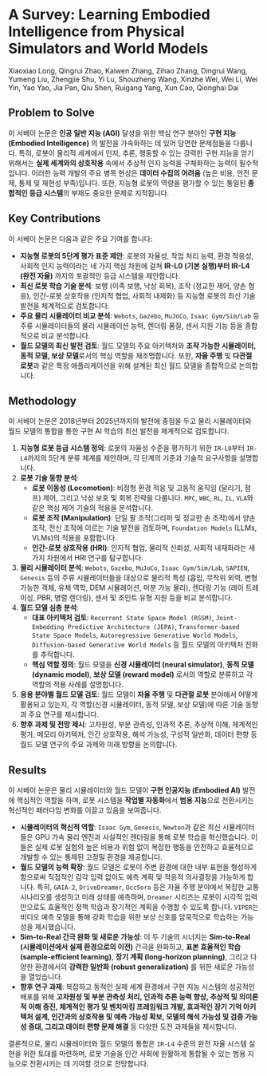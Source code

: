 # A Survey: Learning Embodied Intelligence from Physical Simulators and World Models

Xiaoxiao Long, Qingrui Zhao, Kaiwen Zhang, Zihao Zhang, Dingrui Wang, Yumeng Liu, Zhengjie Shu, Yi Lu, Shouzheng Wang, Xinzhe Wei, Wei Li, Wei Yin, Yao Yao, Jia Pan, Qiu Shen, Ruigang Yang, Xun Cao, Qionghai Dai

## Problem to Solve

이 서베이 논문은 **인공 일반 지능 (AGI)** 달성을 위한 핵심 연구 분야인 **구현 지능 (Embodied Intelligence)** 의 발전을 가속화하는 데 있어 당면한 문제점들을 다룹니다. 특히, 로봇이 물리적 세계에서 인지, 추론, 행동할 수 있는 강력한 구현 지능을 얻기 위해서는 **실제 세계와의 상호작용** 속에서 추상적 인지 능력을 구체화하는 능력이 필수적입니다. 이러한 능력 개발의 주요 병목 현상은 **데이터 수집의 어려움** (높은 비용, 안전 문제, 통제 및 재현성 부족)입니다. 또한, 지능형 로봇의 역량을 평가할 수 있는 통일된 **종합적인 등급 시스템**의 부재도 중요한 문제로 지적됩니다.

## Key Contributions

이 서베이 논문은 다음과 같은 주요 기여를 합니다:

* **지능형 로봇의 5단계 평가 표준 제안**: 로봇의 자율성, 작업 처리 능력, 환경 적응성, 사회적 인지 능력이라는 네 가지 핵심 차원에 걸쳐 **IR-L0 (기본 실행)부터 IR-L4 (완전 자율)** 까지의 포괄적인 등급 시스템을 제안합니다.
* **최신 로봇 학습 기술 분석**: 보행 (이족 보행, 낙상 회복), 조작 (정교한 제어, 양손 협응), 인간-로봇 상호작용 (인지적 협업, 사회적 내재화) 등 지능형 로봇의 최신 기술 발전을 체계적으로 검토합니다.
* **주요 물리 시뮬레이터 비교 분석**: `Webots`, `Gazebo`, `MuJoCo`, `Isaac Gym/Sim/Lab` 등 주류 시뮬레이터들의 물리 시뮬레이션 능력, 렌더링 품질, 센서 지원 기능 등을 종합적으로 비교 분석합니다.
* **월드 모델의 최신 발전 검토**: 월드 모델의 주요 아키텍처와 **조작 가능한 시뮬레이터, 동적 모델, 보상 모델**로서의 핵심 역할을 재조명합니다. 또한, **자율 주행** 및 **다관절 로봇**과 같은 특정 애플리케이션을 위해 설계된 최신 월드 모델을 종합적으로 논의합니다.

## Methodology

이 서베이 논문은 2018년부터 2025년까지의 발전에 중점을 두고 물리 시뮬레이터와 월드 모델의 통합을 통한 구현 AI 학습의 최신 발전을 체계적으로 검토합니다.

1. **지능형 로봇 등급 시스템 정의**: 로봇의 자율성 수준을 평가하기 위한 `IR-L0`부터 `IR-L4`까지의 5단계 분류 체계를 제안하며, 각 단계의 기준과 기술적 요구사항을 설명합니다.
2. **로봇 기술 동향 분석**:
    * **로봇 이동성 (Locomotion)**: 비정형 환경 적응 및 고동적 움직임 (달리기, 점프) 제어, 그리고 낙상 보호 및 회복 전략을 다룹니다. `MPC`, `WBC`, `RL`, `IL`, `VLA`와 같은 핵심 제어 기술의 적용을 분석합니다.
    * **로봇 조작 (Manipulation)**: 단일 팔 조작(그리퍼 및 정교한 손 조작)에서 양손 조작, 전신 조작에 이르는 기술 발전을 검토하며, `Foundation Models` (LLMs, VLMs)의 적용을 포함합니다.
    * **인간-로봇 상호작용 (HRI)**: 인지적 협업, 물리적 신뢰성, 사회적 내재화라는 세 가지 차원에서 HRI 연구를 탐구합니다.
3. **물리 시뮬레이터 분석**: `Webots`, `Gazebo`, `MuJoCo`, `Isaac Gym/Sim/Lab`, `SAPIEN`, `Genesis` 등의 주류 시뮬레이터들을 대상으로 물리적 특성 (흡입, 무작위 외력, 변형 가능한 객체, 유체 역학, DEM 시뮬레이션, 미분 가능 물리), 렌더링 기능 (레이 트레이싱, PBR, 병렬 렌더링), 센서 및 조인트 유형 지원 등을 비교 분석합니다.
4. **월드 모델 심층 분석**:
    * **대표 아키텍처 검토**: `Recurrent State Space Model (RSSM)`, `Joint-Embedding Predictive Architecture (JEPA)`, `Transformer-based State Space Models`, `Autoregressive Generative World Models`, `Diffusion-based Generative World Models` 등 월드 모델의 아키텍처 진화를 추적합니다.
    * **핵심 역할 정의**: 월드 모델을 **신경 시뮬레이터 (neural simulator)**, **동적 모델 (dynamic model)**, **보상 모델 (reward model)** 로서의 역할로 분류하고 각 역할의 적용 사례를 설명합니다.
5. **응용 분야별 월드 모델 검토**: 월드 모델이 **자율 주행** 및 **다관절 로봇** 분야에서 어떻게 활용되고 있는지, 각 역할(신경 시뮬레이터, 동적 모델, 보상 모델)에 따른 기술 동향과 주요 연구를 제시합니다.
6. **향후 과제 및 전망 제시**: 고차원성, 부분 관측성, 인과적 추론, 추상적 이해, 체계적인 평가, 메모리 아키텍처, 인간 상호작용, 해석 가능성, 구성적 일반화, 데이터 편향 등 월드 모델 연구의 주요 과제와 미래 방향을 논의합니다.

## Results

이 서베이 논문은 물리 시뮬레이터와 월드 모델이 **구현 인공지능 (Embodied AI)** 발전에 핵심적인 역할을 하며, 로봇 시스템을 **작업별 자동화**에서 **범용 지능**으로 전환시키는 혁신적인 패러다임 변화를 이끌고 있음을 보여줍니다.

* **시뮬레이터의 혁신적 역할**: `Isaac Gym`, `Genesis`, `Newton`과 같은 최신 시뮬레이터들은 GPU 가속 물리 엔진과 사실적인 렌더링을 통해 로봇 학습을 혁신했습니다. 이들은 실제 로봇 실험의 높은 비용과 위험 없이 복잡한 행동을 안전하고 효율적으로 개발할 수 있는 통제된 고정밀 환경을 제공합니다.
* **월드 모델의 능력 확장**: 월드 모델은 로봇이 주변 환경에 대한 내부 표현을 형성하게 함으로써 직접적인 감각 입력 없이도 예측 계획 및 적응적 의사결정을 가능하게 합니다. 특히, `GAIA-2`, `DriveDreamer`, `OccSora` 등은 자율 주행 분야에서 복잡한 교통 시나리오를 생성하고 미래 상태를 예측하며, `Dreamer` 시리즈는 로봇이 시각적 입력만으로도 효율적인 정책 학습과 장기적인 계획을 수행할 수 있도록 합니다. `VIPER`는 비디오 예측 모델을 통해 강화 학습을 위한 보상 신호를 암묵적으로 학습하는 가능성을 제시했습니다.
* **Sim-to-Real 간극 완화 및 새로운 가능성**: 이 두 기술의 시너지는 **Sim-to-Real (시뮬레이션에서 실제 환경으로의 이전)** 간극을 완화하고, **표본 효율적인 학습 (sample-efficient learning)**, **장기 계획 (long-horizon planning)**, 그리고 다양한 환경에서의 **강력한 일반화 (robust generalization)** 를 위한 새로운 가능성을 열었습니다.
* **향후 연구 과제**: 복잡하고 동적인 실제 세계 환경에서 구현 지능 시스템의 성공적인 배포를 위해 **고차원성 및 부분 관측성 처리, 인과적 추론 능력 향상, 추상적 및 의미론적 이해 증진, 체계적인 평가 및 벤치마킹 프레임워크 개발, 효과적인 장기 기억 아키텍처 설계, 인간과의 상호작용 및 예측 가능성 확보, 모델의 해석 가능성 및 검증 가능성 증대, 그리고 데이터 편향 문제 해결** 등 다양한 도전 과제들을 제시합니다.

결론적으로, 물리 시뮬레이터와 월드 모델의 통합은 `IR-L4` 수준의 완전 자율 시스템 실현을 위한 토대를 마련하며, 로봇 기술을 인간 사회에 원활하게 통합될 수 있는 범용 지능으로 전환시키는 데 기여할 것으로 전망합니다.

